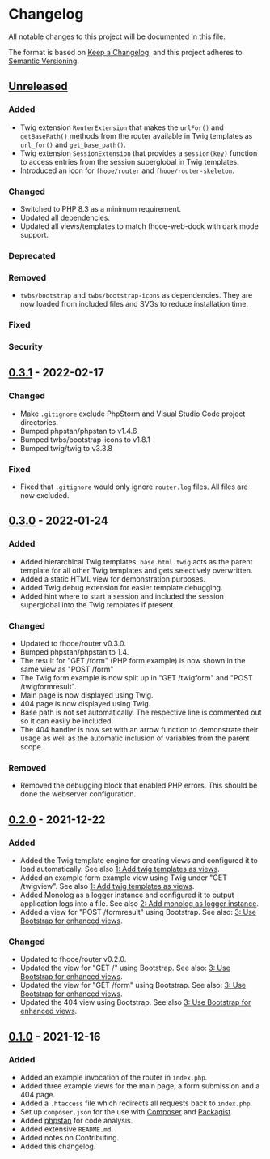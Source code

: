 # Changelog

All notable changes to this project will be documented in this file.

The format is based on [Keep a Changelog](https://keepachangelog.com/en/1.1.0/),
and this project adheres to [Semantic Versioning](https://semver.org/spec/v2.0.0.html).

## [Unreleased]

### Added

- Twig extension `RouterExtension` that makes the `urlFor()` and `getBasePath()` methods from the router available in
  Twig templates as `url_for()` and `get_base_path()`.
- Twig extension `SessionExtension` that provides a `session(key)` function to access entries from the session
  superglobal in Twig templates.
- Introduced an icon for `fhooe/router` and `fhooe/router-skeleton`.

### Changed

- Switched to PHP 8.3 as a minimum requirement.
- Updated all dependencies.
- Updated all views/templates to match fhooe-web-dock with dark mode support.

### Deprecated

### Removed

- `twbs/bootstrap` and `twbs/bootstrap-icons` as dependencies. They are now loaded from included files and SVGs to
  reduce installation time.

### Fixed

### Security

## [0.3.1] - 2022-02-17

### Changed

- Make `.gitignore` exclude PhpStorm and Visual Studio Code project directories.
- Bumped phpstan/phpstan to v1.4.6
- Bumped twbs/bootstrap-icons to v1.8.1
- Bumped twig/twig to v3.3.8

### Fixed

- Fixed that `.gitignore` would only ignore `router.log` files. All files are now excluded.

## [0.3.0] - 2022-01-24

### Added

- Added hierarchical Twig templates. `base.html.twig` acts as the parent template for all other Twig templates and gets
  selectively overwritten.
- Added a static HTML view for demonstration purposes.
- Added Twig debug extension for easier template debugging.
- Added hint where to start a session and included the session superglobal into the Twig templates if present.

### Changed

- Updated to fhooe/router v0.3.0.
- Bumped phpstan/phpstan to 1.4.
- The result for "GET /form" (PHP form example) is now shown in the same view as "POST /form"
- The Twig form example is now split up in "GET /twigform" and "POST /twigformresult".
- Main page is now displayed using Twig.
- 404 page is now displayed using Twig.
- Base path is not set automatically. The respective line is commented out so it can easily be included.
- The 404 handler is now set with an arrow function to demonstrate their usage as well as the automatic inclusion of
  variables from the parent scope.

### Removed

- Removed the debugging block that enabled PHP errors. This should be done the webserver configuration.

## [0.2.0] - 2021-12-22

### Added

- Added the Twig template engine for creating views and configured it to load automatically. See
  also [1: Add twig templates as views](https://github.com/Digital-Media/fhooe-router-skeleton/issues/1).
- Added an example form example view using Twig under "GET /twigview". See
  also [1: Add twig templates as views](https://github.com/Digital-Media/fhooe-router-skeleton/issues/1).
- Added Monolog as a logger instance and configured it to output application logs into a file. See
  also [2: Add monolog as logger instance](https://github.com/Digital-Media/fhooe-router-skeleton/issues/2).
- Added a view for "POST /formresult" using Bootstrap. See
  also: [3: Use Bootstrap for enhanced views](https://github.com/Digital-Media/fhooe-router-skeleton/issues/3).

### Changed

- Updated to fhooe/router v0.2.0.
- Updated the view for "GET /" using Bootstrap. See
  also: [3: Use Bootstrap for enhanced views](https://github.com/Digital-Media/fhooe-router-skeleton/issues/3).
- Updated the view for "GET /form" using Bootstrap. See
  also: [3: Use Bootstrap for enhanced views](https://github.com/Digital-Media/fhooe-router-skeleton/issues/3).
- Updated the 404 view using Bootstrap. See
  also [3: Use Bootstrap for enhanced views](https://github.com/Digital-Media/fhooe-router-skeleton/issues/3).

## [0.1.0] - 2021-12-16

### Added

- Added an example invocation of the router in `index.php`.
- Added three example views for the main page, a form submission and a 404 page.
- Added a `.htaccess` file which redirects all requests back to `index.php`.
- Set up `composer.json` for the use with [Composer](https://getcomposer.org/) and [Packagist](https://packagist.org/).
- Added [phpstan](https://packagist.org/packages/phpstan/phpstan) for code analysis.
- Added extensive `README.md`.
- Added notes on Contributing.
- Added this changelog.

[Unreleased]: https://github.com/Digital-Media/fhooe-router-skeleton/compare/v0.3.1...HEAD

[0.3.1]: https://github.com/Digital-Media/fhooe-router-skeleton/compare/v0.3.0...v0.3.1

[0.3.0]: https://github.com/Digital-Media/fhooe-router-skeleton/compare/v0.2.0...v0.3.0

[0.2.0]: https://github.com/Digital-Media/fhooe-router-skeleton/compare/v0.1.0...v0.2.0

[0.1.0]: https://github.com/Digital-Media/fhooe-router-skeleton/releases/tag/v0.1.0
